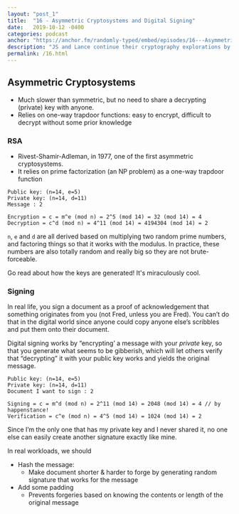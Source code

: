 ```yaml
---
layout: "post_1"
title:  "16 - Asymmetric Cryptosystems and Digital Signing"
date:   2019-10-12 -0400
categories: podcast
anchor: "https://anchor.fm/randomly-typed/embed/episodes/16---Asymmetric-cryptosystems-and-digital-signing-e6p9ae/a-ap0q00"
description: "JS and Lance continue their cryptography explorations by working through an example of RSA, an asymmetric cryptosystem, while discovering its surprising relationship to the concept of digital signatures."
permalink: /16.html
---
```


## Asymmetric Cryptosystems
- Much slower than symmetric, but no need to share a decrypting (private) key with anyone.
- Relies on one-way trapdoor functions:  easy to encrypt, difficult to decrypt without some prior knowledge

### RSA
- Rivest-Shamir-Adleman, in 1977, one of the first asymmetric cryptosystems.
- It relies on prime factorization (an NP problem) as a one-way trapdoor function

```
Public key: (n=14, e=5)
Private key: (n=14, d=11)
Message : 2

Encryption = c = m^e (mod n) = 2^5 (mod 14) = 32 (mod 14) = 4
Decryption = c^d (mod n) = 4^11 (mod 14) = 4194304 (mod 14) = 2
```

`n`, `e` and `d` are all derived based on multiplying two random prime numbers, and factoring things so that it works with the modulus. In practice, these numbers are also totally random and really big so they are not brute-forceable.

Go read about how the keys are generated! It's miraculously cool.

### Signing

In real life, you sign a document as a proof of acknowledgement that something originates from you (not Fred, unless you are Fred). You can’t do that in the digital world since anyone could copy anyone else’s scribbles and put them onto their document.

Digital signing works by “encrypting’ a message with your _private_ key, so that you generate what seems to be gibberish, which will let others verify that “decrypting” it with your public key works and yields the original message.

```
Public key: (n=14, e=5)
Private key: (n=14, d=11)
Document I want to sign : 2

Signing = c = m^d (mod n) = 2^11 (mod 14) = 2048 (mod 14) = 4 // by happenstance!
Verification = c^e (mod n) = 4^5 (mod 14) = 1024 (mod 14) = 2
```

Since I’m the only one that has my private key and I never shared it, no one else can easily create another signature exactly like mine.

In real workloads, we should
- Hash the message:
    - Make document shorter & harder to forge by generating random signature that works for the message
- Add some padding
    - Prevents forgeries based on knowing the contents or length of the original message
